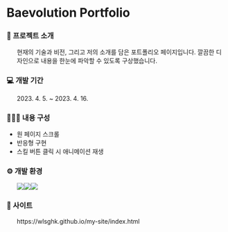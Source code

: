 # Baevolution Portfolio
<h3>📑 프로젝트 소개</h3>
<ul>현재의 기술과 비전, 그리고 저의 소개를 담은 포트폴리오 페이지입니다. 깔끔한 디자인으로 내용을 한눈에 파악할 수 있도록 구상했습니다.</ul>
<h3>💻 개발 기간</h3>
<ul>2023. 4. 5. ~ 2023. 4. 16.</ul>
<h3>👩🏻‍💻 내용 구성</h3>
<ul>
<li>원 페이지 스크롤</li>
<li>반응형 구현</li>
<li>스킬 버튼 클릭 시 애니메이션 재생</li>
</ul>
<h3>⚙ 개발 환경</h3>
<ul>
<img src="https://img.shields.io/badge/html5-F24E1E?style=for-the-badge&logo=html5&logoColor=black"><img src="https://img.shields.io/badge/css3-1572B6?style=for-the-badge&logo=CSS3&logoColor=white"><img src="https://img.shields.io/badge/javascript-764ABC?style=for-the-badge&logo=JavaScript&logoColor=purple"></li>
</ul>
<h3>🔎 사이트</h3>
<ul>https://wlsghk.github.io/my-site/index.html</ul>

